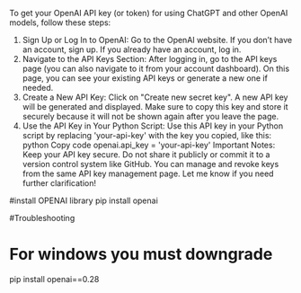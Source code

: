 To get your OpenAI API key (or token) for using ChatGPT and other OpenAI models, follow these steps:

1. Sign Up or Log In to OpenAI:
Go to the OpenAI website.
If you don’t have an account, sign up. If you already have an account, log in.
2. Navigate to the API Keys Section:
After logging in, go to the API keys page (you can also navigate to it from your account dashboard).
On this page, you can see your existing API keys or generate a new one if needed.
3. Create a New API Key:
Click on "Create new secret key".
A new API key will be generated and displayed. Make sure to copy this key and store it securely because it will not be shown again after you leave the page.
4. Use the API Key in Your Python Script:
Use this API key in your Python script by replacing 'your-api-key' with the key you copied, like this:
python
Copy code
openai.api_key = 'your-api-key'
Important Notes:
Keep your API key secure. Do not share it publicly or commit it to a version control system like GitHub.
You can manage and revoke keys from the same API key management page.
Let me know if you need further clarification!

#install OPENAI library
pip install openai

#Troubleshooting
# For windows you must downgrade
pip install openai==0.28

